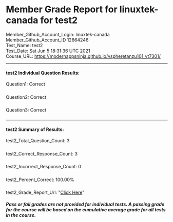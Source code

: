 # Member Grade Report for linuxtek-canada for test2  
   
Member_Github_Account_Login: linuxtek-canada  
Member_Github_Account_ID 12664246  
Test_Name: test2  
Test_Date: Sat Jun  5 18:31:36 UTC 2021  
Course_URL: https://modernappsninja.github.io/vspheretanzu101_vt7301/  
   
---  
#### test2 Individual Question Results:  
Question1: Correct  
#####  
Question2: Correct  
#####  
Question3: Correct  
#####  
---  
#### test2 Summary of Results:  
test2_Total_Question_Count: 3  
#####  
test2_Correct_Response_Count: 3  
#####  
test2_Incorrect_Response_Count: 0  
#####  
test2_Percent_Correct: 100.00%  
#####  
test2_Grade_Report_Url: "[Click Here](https://github.com/modernappsninjas/linuxtek-canada/blob/main/static/userdata/courses/vspheretanzu101_vt7301/grade_report.pr514.test2.md)"
##### Pass or fail grades are not provided for individual tests. A passing grade for the course will be based on the cumulative average grade for all tests in the course.  
